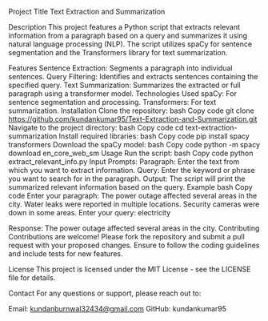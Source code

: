 Project Title
Text Extraction and Summarization

Description
This project features a Python script that extracts relevant information from a paragraph based on a query and summarizes it using natural language processing (NLP). The script utilizes spaCy for sentence segmentation and the Transformers library for text summarization.

Features
Sentence Extraction: Segments a paragraph into individual sentences.
Query Filtering: Identifies and extracts sentences containing the specified query.
Text Summarization: Summarizes the extracted or full paragraph using a transformer model.
Technologies Used
spaCy: For sentence segmentation and processing.
Transformers: For text summarization.
Installation
Clone the repository:
bash
Copy code
git clone https://github.com/kundankumar95/Text-Extraction-and-Summarization.git
Navigate to the project directory:
bash
Copy code
cd text-extraction-summarization
Install required libraries:
bash
Copy code
pip install spacy transformers
Download the spaCy model:
bash
Copy code
python -m spacy download en_core_web_sm
Usage
Run the script:
bash
Copy code
python extract_relevant_info.py
Input Prompts:
Paragraph: Enter the text from which you want to extract information.
Query: Enter the keyword or phrase you want to search for in the paragraph.
Output: The script will print the summarized relevant information based on the query.
Example
bash
Copy code
Enter your paragraph: The power outage affected several areas in the city. Water leaks were reported in multiple locations. Security cameras were down in some areas.
Enter your query: electricity

Response:
The power outage affected several areas in the city.
Contributing
Contributions are welcome! Please fork the repository and submit a pull request with your proposed changes. Ensure to follow the coding guidelines and include tests for new features.

License
This project is licensed under the MIT License - see the LICENSE file for details.

Contact
For any questions or support, please reach out to:

Email: kundanburnwal32434@gmail.com
GitHub: kundankumar95
